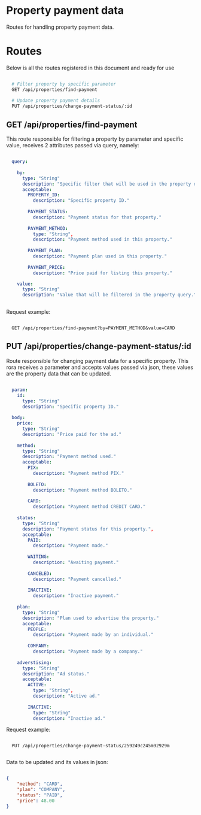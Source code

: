 # Property payment data

Routes for handling property payment data.

# Routes

Below is all the routes registered in this document and ready for use

```bash

  # Filter property by specific parameter
  GET /api/properties/find-payment

  # Update property payment details
  PUT /api/properties/change-payment-status/:id

```

## GET /api/properties/find-payment

This route responsible for filtering a property by parameter and specific value, receives 2 attributes passed via query, namely:

```yaml

  query:
  
    by: 
      type: "String"
      description: "Specific filter that will be used in the property query."
      acceptable: 
        PROPERTY_ID: 
          description: "Specific property ID."
          
        PAYMENT_STATUS: 
          description: "Payment status for that property."
          
        PAYMENT_METHOD: 
          type: "String",
          description: "Payment method used in this property."
          
        PAYMENT_PLAN: 
          description: "Payment plan used in this property."
          
        PAYMENT_PRICE: 
          description: "Price paid for listing this property."

    value:
      type: "String"
      description: "Value that will be filtered in the property query."
    
```

Request example:

```

  GET /api/properties/find-payment?by=PAYMENT_METHOD&value=CARD

```

## PUT /api/properties/change-payment-status/:id

Route responsible for changing payment data for a specific property. This rora receives a parameter and accepts values passed via json, these values are the property data that can be updated.

```yaml

  param: 
    id:
      type: "String"
      description: "Specific property ID."
      
  body: 
    price: 
      type: "String"
      description: "Price paid for the ad."
      
    method: 
      type: "String"
      description: "Payment method used."
      acceptable: 
        PIX: 
          description: "Payment method PIX."
          
        BOLETO: 
          description: "Payment method BOLETO."
          
        CARD: 
          description: "Payment method CREDIT CARD."
      
    status: 
      type: "String"
      description: "Payment status for this property.",
      acceptable:
        PAID: 
          description: "Payment made."
          
        WAITING: 
          description: "Awaiting payment."
          
        CANCELED: 
          description: "Payment cancelled."
          
        INACTIVE: 
          description: "Inactive payment."
      
    plan: 
      type: "String"
      description: "Plan used to advertise the property."
      acceptable: 
        PEOPLE:
          description: "Payment made by an individual."
          
        COMPANY: 
          description: "Payment made by a company."
      
    adverstising: 
      type: "String"
      description: "Ad status."
      acceptable:
        ACTIVE: 
          type: "String",
          description: "Active ad."
          
        INACTIVE:
          type: "String"
          description: "Inactive ad."

```

Request example:

```

  PUT /api/properties/change-payment-status/259249c245m92929m
  
```

Data to be updated and its values in json:

```json

{
    "method": "CARD",
    "plan": "COMPANY",
    "status": "PAID",
    "price": 48.00
}

```
